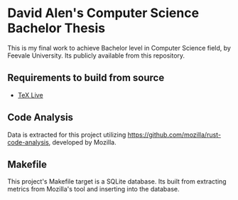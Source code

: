 # David Alen's Computer Science Bachelor Thesis

This is my final work to achieve Bachelor level in Computer Science field, by Feevale University. Its publicly available
from this repository.

## Requirements to build from source

- [TeX Live](https://www.tug.org/texlive/)

## Code Analysis

Data is extracted for this project utilizing https://github.com/mozilla/rust-code-analysis, developed by Mozilla.

## Makefile

This project's Makefile target is a SQLite database. Its built from extracting metrics from Mozilla's tool and inserting
into the database.
